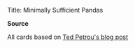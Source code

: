 Title: Minimally Sufficient Pandas

**Source**

All cards based on [Ted Petrou's blog post](https://medium.com/dunder-data/minimally-sufficient-pandas-a8e67f2a2428)
